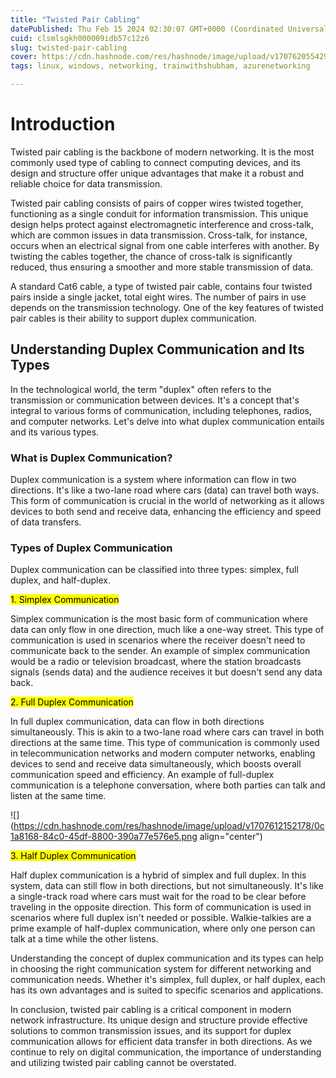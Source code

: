 ```yaml
---
title: "Twisted Pair Cabling"
datePublished: Thu Feb 15 2024 02:30:07 GMT+0000 (Coordinated Universal Time)
cuid: clsmlsgkh000009idb57c12z6
slug: twisted-pair-cabling
cover: https://cdn.hashnode.com/res/hashnode/image/upload/v1707620554293/6077f33f-8297-4fe5-bc72-85584b1c365e.png
tags: linux, windows, networking, trainwithshubham, azurenetworking

---
```


# Introduction

Twisted pair cabling is the backbone of modern networking. It is the most commonly used type of cabling to connect computing devices, and its design and structure offer unique advantages that make it a robust and reliable choice for data transmission.

Twisted pair cabling consists of pairs of copper wires twisted together, functioning as a single conduit for information transmission. This unique design helps protect against electromagnetic interference and cross-talk, which are common issues in data transmission. Cross-talk, for instance, occurs when an electrical signal from one cable interferes with another. By twisting the cables together, the chance of cross-talk is significantly reduced, thus ensuring a smoother and more stable transmission of data.

A standard Cat6 cable, a type of twisted pair cable, contains four twisted pairs inside a single jacket, total eight wires. The number of pairs in use depends on the transmission technology. One of the key features of twisted pair cables is their ability to support duplex communication.

## Understanding Duplex Communication and Its Types

In the technological world, the term "duplex" often refers to the transmission or communication between devices. It's a concept that's integral to various forms of communication, including telephones, radios, and computer networks. Let's delve into what duplex communication entails and its various types.

### What is Duplex Communication?

Duplex communication is a system where information can flow in two directions. It's like a two-lane road where cars (data) can travel both ways. This form of communication is crucial in the world of networking as it allows devices to both send and receive data, enhancing the efficiency and speed of data transfers.

### Types of Duplex Communication

Duplex communication can be classified into three types: simplex, full duplex, and half-duplex.

<mark>1. Simplex Communication</mark>

Simplex communication is the most basic form of communication where data can only flow in one direction, much like a one-way street. This type of communication is used in scenarios where the receiver doesn't need to communicate back to the sender. An example of simplex communication would be a radio or television broadcast, where the station broadcasts signals (sends data) and the audience receives it but doesn't send any data back.

<mark>2. Full Duplex Communication</mark>

In full duplex communication, data can flow in both directions simultaneously. This is akin to a two-lane road where cars can travel in both directions at the same time. This type of communication is commonly used in telecommunication networks and modern computer networks, enabling devices to send and receive data simultaneously, which boosts overall communication speed and efficiency. An example of full-duplex communication is a telephone conversation, where both parties can talk and listen at the same time.

![](https://cdn.hashnode.com/res/hashnode/image/upload/v1707612152178/0c1a8168-84c0-45df-8800-390a77e576e5.png align="center")

<mark>3. Half Duplex Communication</mark>

Half duplex communication is a hybrid of simplex and full duplex. In this system, data can still flow in both directions, but not simultaneously. It's like a single-track road where cars must wait for the road to be clear before traveling in the opposite direction. This form of communication is used in scenarios where full duplex isn't needed or possible. Walkie-talkies are a prime example of half-duplex communication, where only one person can talk at a time while the other listens.

Understanding the concept of duplex communication and its types can help in choosing the right communication system for different networking and communication needs. Whether it's simplex, full duplex, or half duplex, each has its own advantages and is suited to specific scenarios and applications.

In conclusion, twisted pair cabling is a critical component in modern network infrastructure. Its unique design and structure provide effective solutions to common transmission issues, and its support for duplex communication allows for efficient data transfer in both directions. As we continue to rely on digital communication, the importance of understanding and utilizing twisted pair cabling cannot be overstated.